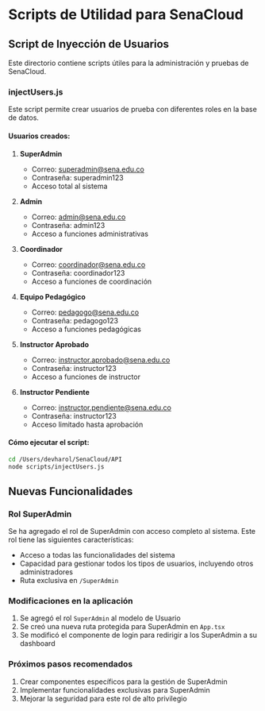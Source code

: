 # Scripts de Utilidad para SenaCloud

## Script de Inyección de Usuarios

Este directorio contiene scripts útiles para la administración y pruebas de SenaCloud.

### injectUsers.js

Este script permite crear usuarios de prueba con diferentes roles en la base de datos.

#### Usuarios creados:

1. **SuperAdmin**
   - Correo: superadmin@sena.edu.co
   - Contraseña: superadmin123
   - Acceso total al sistema

2. **Admin**
   - Correo: admin@sena.edu.co
   - Contraseña: admin123
   - Acceso a funciones administrativas

3. **Coordinador**
   - Correo: coordinador@sena.edu.co
   - Contraseña: coordinador123
   - Acceso a funciones de coordinación

4. **Equipo Pedagógico**
   - Correo: pedagogo@sena.edu.co
   - Contraseña: pedagogo123
   - Acceso a funciones pedagógicas

5. **Instructor Aprobado**
   - Correo: instructor.aprobado@sena.edu.co
   - Contraseña: instructor123
   - Acceso a funciones de instructor

6. **Instructor Pendiente**
   - Correo: instructor.pendiente@sena.edu.co
   - Contraseña: instructor123
   - Acceso limitado hasta aprobación

#### Cómo ejecutar el script:

```bash
cd /Users/devharol/SenaCloud/API
node scripts/injectUsers.js
```

## Nuevas Funcionalidades

### Rol SuperAdmin

Se ha agregado el rol de SuperAdmin con acceso completo al sistema. Este rol tiene las siguientes características:

- Acceso a todas las funcionalidades del sistema
- Capacidad para gestionar todos los tipos de usuarios, incluyendo otros administradores
- Ruta exclusiva en `/SuperAdmin`

### Modificaciones en la aplicación

1. Se agregó el rol `SuperAdmin` al modelo de Usuario
2. Se creó una nueva ruta protegida para SuperAdmin en `App.tsx`
3. Se modificó el componente de login para redirigir a los SuperAdmin a su dashboard

### Próximos pasos recomendados

1. Crear componentes específicos para la gestión de SuperAdmin
2. Implementar funcionalidades exclusivas para SuperAdmin
3. Mejorar la seguridad para este rol de alto privilegio